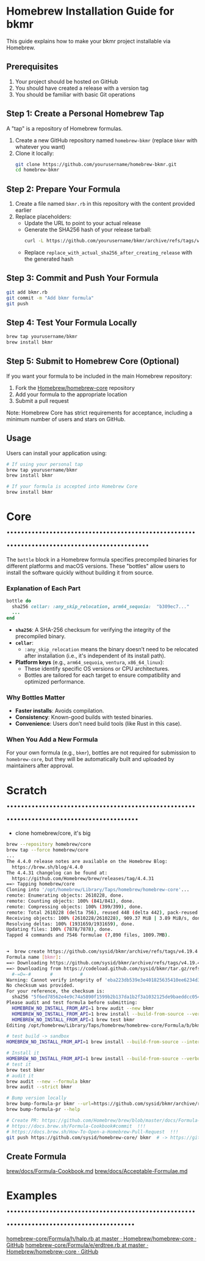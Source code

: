 # Homebrew Installation Guide for bkmr

This guide explains how to make your bkmr project installable via Homebrew.

## Prerequisites

1. Your project should be hosted on GitHub
2. You should have created a release with a version tag
3. You should be familiar with basic Git operations

## Step 1: Create a Personal Homebrew Tap

A "tap" is a repository of Homebrew formulas.

1. Create a new GitHub repository named `homebrew-bkmr` (replace `bkmr` with whatever you want)
2. Clone it locally:
   ```bash
   git clone https://github.com/yourusername/homebrew-bkmr.git
   cd homebrew-bkmr
   ```

## Step 2: Prepare Your Formula

1. Create a file named `bkmr.rb` in this repository with the content provided earlier
2. Replace placeholders:
   - Update the URL to point to your actual release
   - Generate the SHA256 hash of your release tarball:
     ```bash
     curl -L https://github.com/yourusername/bkmr/archive/refs/tags/v0.1.0.tar.gz | shasum -a 256
     ```
   - Replace `replace_with_actual_sha256_after_creating_release` with the generated hash

## Step 3: Commit and Push Your Formula

```bash
git add bkmr.rb
git commit -m "Add bkmr formula"
git push
```

## Step 4: Test Your Formula Locally

```bash
brew tap yourusername/bkmr
brew install bkmr
```

## Step 5: Submit to Homebrew Core (Optional)

If you want your formula to be included in the main Homebrew repository:

1. Fork the [Homebrew/homebrew-core](https://github.com/Homebrew/homebrew-core) repository
2. Add your formula to the appropriate location
3. Submit a pull request

Note: Homebrew Core has strict requirements for acceptance, including a minimum number of users and stars on GitHub.

## Usage

Users can install your application using:

```bash
# If using your personal tap
brew tap yourusername/bkmr
brew install bkmr

# If your formula is accepted into Homebrew Core
brew install bkmr
```

# Core .............................................................................................
The `bottle` block in a Homebrew formula specifies precompiled binaries for different platforms and macOS versions. These "bottles" allow users to install the software quickly without building it from source.

### Explanation of Each Part
```ruby
bottle do
  sha256 cellar: :any_skip_relocation, arm64_sequoia:  "b309ec7..."
  ...
end
```

- **`sha256`**: A SHA-256 checksum for verifying the integrity of the precompiled binary.
- **`cellar`**:
  - `:any_skip_relocation` means the binary doesn’t need to be relocated after installation (i.e., it's independent of its install path).
- **Platform keys** (e.g., `arm64_sequoia`, `ventura`, `x86_64_linux`):
  - These identify specific OS versions or CPU architectures.
  - Bottles are tailored for each target to ensure compatibility and optimized performance.

### Why Bottles Matter

- **Faster installs**: Avoids compilation.
- **Consistency**: Known-good builds with tested binaries.
- **Convenience**: Users don’t need build tools (like Rust in this case).

### When You Add a New Formula

For your own formula (e.g., `bkmr`), bottles are not required for submission to `homebrew-core`, but they will be automatically built and uploaded by maintainers after approval.


# Scratch ..........................................................................................
- clone homebrew/core, it's big
```bash
brew --repository homebrew/core
brew tap --force homebrew/core
...
The 4.4.0 release notes are available on the Homebrew Blog:
  https://brew.sh/blog/4.4.0
The 4.4.31 changelog can be found at:
  https://github.com/Homebrew/brew/releases/tag/4.4.31
==> Tapping homebrew/core
Cloning into '/opt/homebrew/Library/Taps/homebrew/homebrew-core'...
remote: Enumerating objects: 2610228, done.
remote: Counting objects: 100% (841/841), done.
remote: Compressing objects: 100% (399/399), done.
remote: Total 2610228 (delta 756), reused 448 (delta 442), pack-reused 2609387 (from 5)
Receiving objects: 100% (2610228/2610228), 909.37 MiB | 3.89 MiB/s, done.
Resolving deltas: 100% (1931659/1931659), done.
Updating files: 100% (7878/7878), done.
Tapped 4 commands and 7546 formulae (7,890 files, 1009.7MB).


➜  brew create https://github.com/sysid/bkmr/archive/refs/tags/v4.19.4.tar.gz
Formula name [bkmr]:
==> Downloading https://github.com/sysid/bkmr/archive/refs/tags/v4.19.4.tar.gz
==> Downloading from https://codeload.github.com/sysid/bkmr/tar.gz/refs/tags/v4.19.4
  #-=O=-#       #          #
Warning: Cannot verify integrity of 'eba223db539e3e401825635410ee6234d3ffaeb3db3e74b645e030ecb690bb1b--bkmr-4.19.4.tar.gz'.
No checksum was provided.
For your reference, the checksum is:
  sha256 "5f6ed78562e4e9c74a5890f1599b2b137da1b2f3a1032125de9baeddcc0546a4"
Please audit and test formula before submitting:
  HOMEBREW_NO_INSTALL_FROM_API=1 brew audit --new bkmr
  HOMEBREW_NO_INSTALL_FROM_API=1 brew install --build-from-source --verbose --debug bkmr
  HOMEBREW_NO_INSTALL_FROM_API=1 brew test bkmr
Editing /opt/homebrew/Library/Taps/homebrew/homebrew-core/Formula/b/bkmr.rb

# test build -> sandbox
HOMEBREW_NO_INSTALL_FROM_API=1 brew install --build-from-source --interactive bkmr

# Install it
HOMEBREW_NO_INSTALL_FROM_API=1 brew install --build-from-source --verbose --debug bkmr
# test it
brew test bkmr
# audit it
brew audit --new --formula bkmr
brew audit --strict bkmr

# Bump version locally
brew bump-formula-pr bkmr --url=https://github.com/sysid/bkmr/archive/refs/tags/v4.20.0.tar.gz
brew bump-formula-pr --help

# Create PR: https://github.com/Homebrew/brew/blob/master/docs/Formula-Cookbook.md#commit
# https://docs.brew.sh/Formula-Cookbook#commit  !!!
# https://docs.brew.sh/How-To-Open-a-Homebrew-Pull-Request  !!!
git push https://github.com/sysid/homebrew-core/ bkmr  # -> https://github.com/Homebrew/homebrew-core/pull/220734
```

## Create Formula
[brew/docs/Formula-Cookbook.md](https://github.com/Homebrew/brew/blob/master/docs/Formula-Cookbook.md#std_cargo_args)
[brew/docs/Acceptable-Formulae.md](https://github.com/Homebrew/brew/blob/master/docs/Acceptable-Formulae.md)





# Examples .........................................................................................
[homebrew-core/Formula/h/halp.rb at master · Homebrew/homebrew-core · GitHub](https://github.com/Homebrew/homebrew-core/blob/master/Formula/h/halp.rb)
[homebrew-core/Formula/e/erdtree.rb at master · Homebrew/homebrew-core · GitHub](https://github.com/Homebrew/homebrew-core/blob/master/Formula/e/erdtree.rb)
